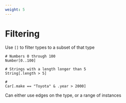 ```yaml
---
weight: 5
---
```


# Filtering
Use `[]` to filter types to a subset of that type
```
# Numbers 0 through 100
Number[0..100]

# Strings with a length longer than 5
String[.length > 5]

# 
Car[.make == "Toyota" & .year > 2000]
```

Can either use edges on the type, or a range of instances
